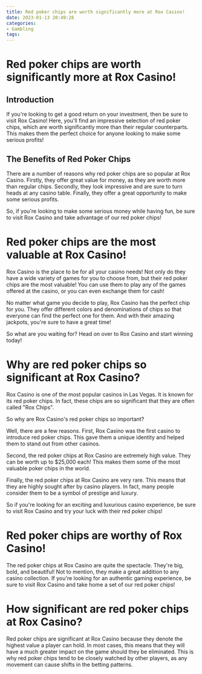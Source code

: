 ```yaml
---
title: Red poker chips are worth significantly more at Rox Casino!
date: 2023-01-13 20:49:28
categories:
- Gambling
tags:
---
```



#  Red poker chips are worth significantly more at Rox Casino!

## Introduction

If you're looking to get a good return on your investment, then be sure to visit Rox Casino! Here, you'll find an impressive selection of red poker chips, which are worth significantly more than their regular counterparts. This makes them the perfect choice for anyone looking to make some serious profits!

## The Benefits of Red Poker Chips

There are a number of reasons why red poker chips are so popular at Rox Casino. Firstly, they offer great value for money, as they are worth more than regular chips. Secondly, they look impressive and are sure to turn heads at any casino table. Finally, they offer a great opportunity to make some serious profits.

So, if you're looking to make some serious money while having fun, be sure to visit Rox Casino and take advantage of our red poker chips!

#  Red poker chips are the most valuable at Rox Casino!

Rox Casino is the place to be for all your casino needs! Not only do they have a wide variety of games for you to choose from, but their red poker chips are the most valuable! You can use them to play any of the games offered at the casino, or you can even exchange them for cash!

No matter what game you decide to play, Rox Casino has the perfect chip for you. They offer different colors and denominations of chips so that everyone can find the perfect one for them. And with their amazing jackpots, you're sure to have a great time!

So what are you waiting for? Head on over to Rox Casino and start winning today!

#  Why are red poker chips so significant at Rox Casino?

Rox Casino is one of the most popular casinos in Las Vegas. It is known for its red poker chips. In fact, these chips are so significant that they are often called "Rox Chips".

So why are Rox Casino's red poker chips so important?

Well, there are a few reasons. First, Rox Casino was the first casino to introduce red poker chips. This gave them a unique identity and helped them to stand out from other casinos.

Second, the red poker chips at Rox Casino are extremely high value. They can be worth up to $25,000 each! This makes them some of the most valuable poker chips in the world.

Finally, the red poker chips at Rox Casino are very rare. This means that they are highly sought after by casino players. In fact, many people consider them to be a symbol of prestige and luxury.

So if you're looking for an exciting and luxurious casino experience, be sure to visit Rox Casino and try your luck with their red poker chips!

#  Red poker chips are worthy of Rox Casino!

The red poker chips at Rox Casino are quite the spectacle. They're big, bold, and beautiful! Not to mention, they make a great addition to any casino collection. If you're looking for an authentic gaming experience, be sure to visit Rox Casino and take home a set of our red poker chips!

#  How significant are red poker chips at Rox Casino?

Red poker chips are significant at Rox Casino because they denote the highest value a player can hold. In most cases, this means that they will have a much greater impact on the game should they be eliminated. This is why red poker chips tend to be closely watched by other players, as any movement can cause shifts in the betting patterns.